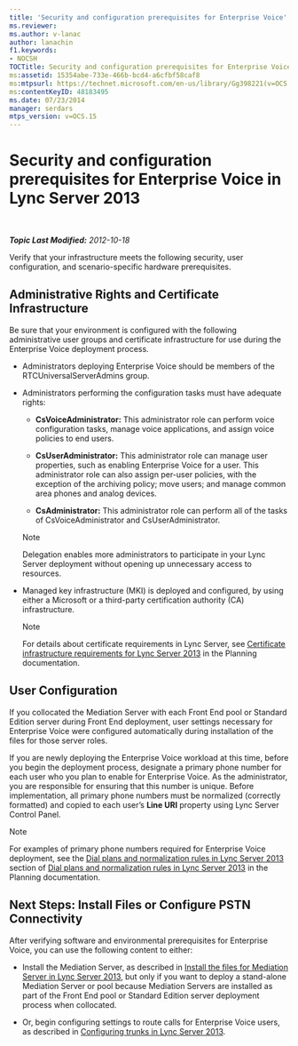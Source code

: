 ```yaml
---
title: 'Security and configuration prerequisites for Enterprise Voice'
ms.reviewer: 
ms.author: v-lanac
author: lanachin
f1.keywords:
- NOCSH
TOCTitle: Security and configuration prerequisites for Enterprise Voice
ms:assetid: 15354abe-733e-466b-bcd4-a6cfbf58caf8
ms:mtpsurl: https://technet.microsoft.com/en-us/library/Gg398221(v=OCS.15)
ms:contentKeyID: 48183495
ms.date: 07/23/2014
manager: serdars
mtps_version: v=OCS.15
---
```


<div data-xmlns="http://www.w3.org/1999/xhtml">

<div class="topic" data-xmlns="http://www.w3.org/1999/xhtml" data-msxsl="urn:schemas-microsoft-com:xslt" data-cs="https://msdn.microsoft.com/">

<div data-asp="https://msdn2.microsoft.com/asp">

# Security and configuration prerequisites for Enterprise Voice in Lync Server 2013

</div>

<div id="mainSection">

<div id="mainBody">

<span> </span>

_**Topic Last Modified:** 2012-10-18_

Verify that your infrastructure meets the following security, user configuration, and scenario-specific hardware prerequisites.

<div>

## Administrative Rights and Certificate Infrastructure

Be sure that your environment is configured with the following administrative user groups and certificate infrastructure for use during the Enterprise Voice deployment process.

  - Administrators deploying Enterprise Voice should be members of the RTCUniversalServerAdmins group.

  - Administrators performing the configuration tasks must have adequate rights:
    
      - **CsVoiceAdministrator:** This administrator role can perform voice configuration tasks, manage voice applications, and assign voice policies to end users.
    
      - **CsUserAdministrator:** This administrator role can manage user properties, such as enabling Enterprise Voice for a user. This administrator role can also assign per-user policies, with the exception of the archiving policy; move users; and manage common area phones and analog devices.
    
      - **CsAdministrator:** This administrator role can perform all of the tasks of CsVoiceAdministrator and CsUserAdministrator.
    
    <div>
    

    > [!NOTE]
    > Delegation enables more administrators to participate in your Lync Server deployment without opening up unnecessary access to resources.

    
    </div>

  - Managed key infrastructure (MKI) is deployed and configured, by using either a Microsoft or a third-party certification authority (CA) infrastructure.
    
    <div>
    

    > [!NOTE]
    > For details about certificate requirements in Lync Server, see <A href="lync-server-2013-certificate-infrastructure-requirements.md">Certificate infrastructure requirements for Lync Server 2013</A> in the Planning documentation.

    
    </div>

</div>

<div>

## User Configuration

If you collocated the Mediation Server with each Front End pool or Standard Edition server during Front End deployment, user settings necessary for Enterprise Voice were configured automatically during installation of the files for those server roles.

If you are newly deploying the Enterprise Voice workload at this time, before you begin the deployment process, designate a primary phone number for each user who you plan to enable for Enterprise Voice. As the administrator, you are responsible for ensuring that this number is unique. Before implementation, all primary phone numbers must be normalized (correctly formatted) and copied to each user’s **Line URI** property using Lync Server Control Panel.

<div>


> [!NOTE]
> For examples of primary phone numbers required for Enterprise Voice deployment, see the <A href="lync-server-2013-dial-plans-and-normalization-rules.md">Dial plans and normalization rules in Lync Server 2013</A> section of <A href="lync-server-2013-dial-plans-and-normalization-rules.md">Dial plans and normalization rules in Lync Server 2013</A> in the Planning documentation.



</div>

</div>

<div>

## Next Steps: Install Files or Configure PSTN Connectivity

After verifying software and environmental prerequisites for Enterprise Voice, you can use the following content to either:

  - Install the Mediation Server, as described in [Install the files for Mediation Server in Lync Server 2013](lync-server-2013-install-the-files-for-mediation-server.md), but only if you want to deploy a stand-alone Mediation Server or pool because Mediation Servers are installed as part of the Front End pool or Standard Edition server deployment process when collocated.

  - Or, begin configuring settings to route calls for Enterprise Voice users, as described in [Configuring trunks in Lync Server 2013](lync-server-2013-configuring-trunks.md).

</div>

</div>

<span> </span>

</div>

</div>

</div>

